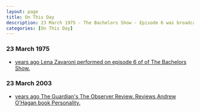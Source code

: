 ```yaml
---
layout: page
title: On This Day
description: 23 March 1975 - The Bachelors Show - Episode 6 was broadcast, also on this day Lena Zavaroni performed live at the London Palladium.
categories: [On This Day]
---
```


### 23 March 1975
* [<span id="age1"></span> years ago Lena Zavaroni performed on episode 6 of of The Bachelors Show.](/bbc%20two/1975/03/23/the-bachelors-show.html)

### 23 March 2003
* [<span id="age2"></span> years ago The Guardian's The Observer Review. Reviews Andrew O’Hagan book Personality.](/books/2003/04/07/personality.html#the-guardian-the-observer-review---23-march-2003)

<!-- Script for calculating number of years ago -->
<script>
var dob = '19750323';
var year = Number(dob.substr(0, 4));
var month = Number(dob.substr(4, 2)) - 1;
var day = Number(dob.substr(6, 2));
var today = new Date();
var age1 = today.getFullYear() - year;
if (today.getMonth() < month || (today.getMonth() == month && today.getDate() < day)) {
  age1--;
}
document.getElementById("age1").innerHTML=age1;

var dob = '20030323';
var year = Number(dob.substr(0, 4));
var month = Number(dob.substr(4, 2)) - 1;
var day = Number(dob.substr(6, 2));
var today = new Date();
var age2 = today.getFullYear() - year;
if (today.getMonth() < month || (today.getMonth() == month && today.getDate() < day)) {
  age2--;
}
document.getElementById("age2").innerHTML=age2;
</script>

